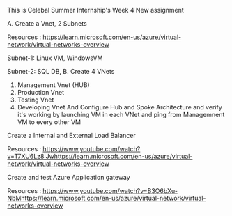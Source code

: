 This is Celebal Summer Internship's Week 4 New assignment

A. Create a Vnet, 2 Subnets

Resources :
https://learn.microsoft.com/en-us/azure/virtual-network/virtual-networks-overview

Subnet-1: Linux VM, WindowsVM

Subnet-2: SQL DB, B. Create 4 VNets

1. Management Vnet (HUB)
2. Production Vnet
3. Testing Vnet
4. Developing Vnet
And Configure Hub and Spoke Architecture and verify it's working by launching VM in each VNet and ping from Managemnent VM to every other VM

Create a Internal and External Load Balancer

Resources :
https://www.youtube.com/watch?v=T7XU6Lz8lJwhttps://learn.microsoft.com/en-us/azure/virtual-network/virtual-networks-overview

Create and test Azure Application gateway

Resources :
https://www.youtube.com/watch?v=B3O6bXu-NbMhttps://learn.microsoft.com/en-us/azure/virtual-network/virtual-networks-overview
